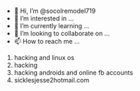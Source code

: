 - 👋 Hi, I’m @socolremodel719
- 👀 I’m interested in ...
- 🌱 I’m currently learning ...
- 💞️ I’m looking to collaborate on ...
- 📫 How to reach me ...

<!---
socolremodel719/socolremodel719 is a ✨ special ✨ repository because its `README.md` (this file) appears on your GitHub profile.
You can click the Preview link to take a look at your changes.
--->
1. hacking and linux os
2. hacking
3. hacking androids and online fb accounts
4. sicklesjesse2hotmail.com
